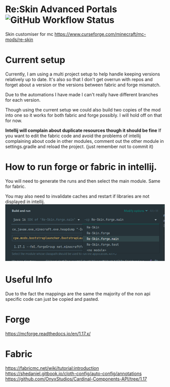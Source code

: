 # Re:Skin Advanced Portals ![GitHub Workflow Status](https://github.com/sekwah41/Re-Skin/actions/workflows/gradle.yml/badge.svg?branch=release-forge-1.16)
Skin customiser for mc https://www.curseforge.com/minecraft/mc-mods/re-skin

# Current setup
Currently, I am using a multi project setup to help handle keeping versions relatively up to date.
It's also so that I don't get overrun with repos and forget about a version or the versions between fabric and forge mismatch.

Due to the automations I have made I can't really have different branches for each version.

Though using the current setup we could also build two copies of the mod into one so it works for both fabric and forge possibly.
I will hold off on that for now.

**Intellij will complain about duplicate resources though it should be fine**
If you want to edit the fabric code and avoid the problems of intellij complaining about code in other modules,
comment out the other module in settings.gradle and reload the project. (just remember not to commit it)

# How to run forge or fabric in intellij.
You will need to generate the runs and then select the main module. Same for fabric.

You may also need to invalidate caches and restart if libraries are not displayed in intellij.
![img.png](.github/images/intellij.png)

# Useful Info
Due to the fact the mappings are the same the majority of the non api specific code can just be copied and pasted.

# Forge
https://mcforge.readthedocs.io/en/1.17.x/

# Fabric
https://fabricmc.net/wiki/tutorial:introduction
https://shedaniel.gitbook.io/cloth-config/auto-config/annotations
https://github.com/OnyxStudios/Cardinal-Components-API/tree/1.17
